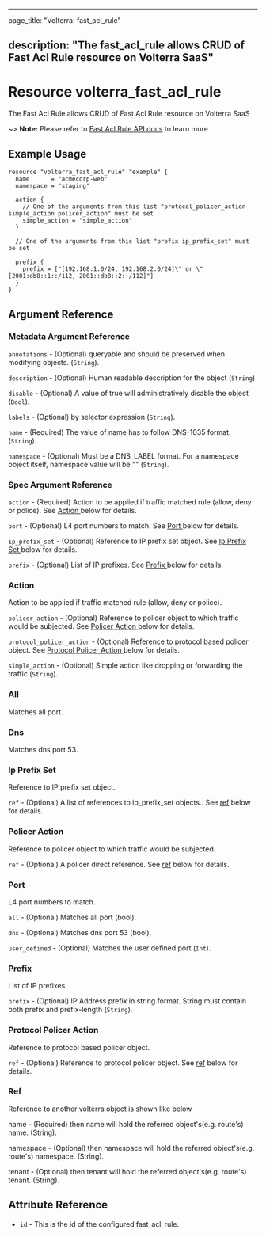 ---

page_title: "Volterra: fast_acl_rule"

description: "The fast_acl_rule allows CRUD of Fast Acl Rule resource on Volterra SaaS"
---------------------------------------------------------------------------------------

Resource volterra_fast_acl_rule
===============================

The Fast Acl Rule allows CRUD of Fast Acl Rule resource on Volterra SaaS

~> **Note:** Please refer to [Fast Acl Rule API docs](https://volterra.io/docs/api/fast-acl-rule) to learn more

Example Usage
-------------

```hcl
resource "volterra_fast_acl_rule" "example" {
  name      = "acmecorp-web"
  namespace = "staging"

  action {
    // One of the arguments from this list "protocol_policer_action simple_action policer_action" must be set
    simple_action = "simple_action"
  }

  // One of the arguments from this list "prefix ip_prefix_set" must be set

  prefix {
    prefix = ["[192.168.1.0/24, 192.168.2.0/24]\" or \"[2001:db8::1::/112, 2001::db8::2::/112]"]
  }
}

```

Argument Reference
------------------

### Metadata Argument Reference

`annotations` - (Optional) queryable and should be preserved when modifying objects. (`String`).

`description` - (Optional) Human readable description for the object (`String`).

`disable` - (Optional) A value of true will administratively disable the object (`Bool`).

`labels` - (Optional) by selector expression (`String`).

`name` - (Required) The value of name has to follow DNS-1035 format. (`String`).

`namespace` - (Optional) Must be a DNS_LABEL format. For a namespace object itself, namespace value will be "" (`String`).

### Spec Argument Reference

`action` - (Required) Action to be applied if traffic matched rule (allow, deny or police). See [Action ](#action) below for details.

`port` - (Optional) L4 port numbers to match. See [Port ](#port) below for details.

`ip_prefix_set` - (Optional) Reference to IP prefix set object. See [Ip Prefix Set ](#ip-prefix-set) below for details.

`prefix` - (Optional) List of IP prefixes. See [Prefix ](#prefix) below for details.

### Action

Action to be applied if traffic matched rule (allow, deny or police).

`policer_action` - (Optional) Reference to policer object to which traffic would be subjected. See [Policer Action ](#policer-action) below for details.

`protocol_policer_action` - (Optional) Reference to protocol based policer object. See [Protocol Policer Action ](#protocol-policer-action) below for details.

`simple_action` - (Optional) Simple action like dropping or forwarding the traffic (`String`).

### All

Matches all port.

### Dns

Matches dns port 53.

### Ip Prefix Set

Reference to IP prefix set object.

`ref` - (Optional) A list of references to ip_prefix_set objects.. See [ref](#ref) below for details.

### Policer Action

Reference to policer object to which traffic would be subjected.

`ref` - (Optional) A policer direct reference. See [ref](#ref) below for details.

### Port

L4 port numbers to match.

`all` - (Optional) Matches all port (bool).

`dns` - (Optional) Matches dns port 53 (bool).

`user_defined` - (Optional) Matches the user defined port (`Int`).

### Prefix

List of IP prefixes.

`prefix` - (Optional) IP Address prefix in string format. String must contain both prefix and prefix-length (`String`).

### Protocol Policer Action

Reference to protocol based policer object.

`ref` - (Optional) Reference to protocol policer object. See [ref](#ref) below for details.

### Ref

Reference to another volterra object is shown like below

name - (Required) then name will hold the referred object's(e.g. route's) name. (String).

namespace - (Optional) then namespace will hold the referred object's(e.g. route's) namespace. (String).

tenant - (Optional) then tenant will hold the referred object's(e.g. route's) tenant. (String).

Attribute Reference
-------------------

-	`id` - This is the id of the configured fast_acl_rule.
